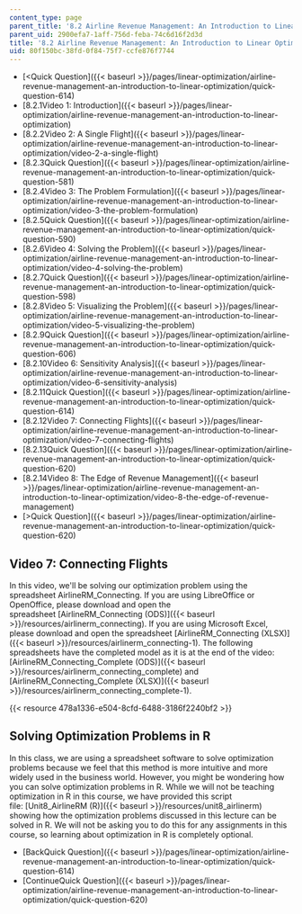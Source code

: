 ```yaml
---
content_type: page
parent_title: '8.2 Airline Revenue Management: An Introduction to Linear Optimization '
parent_uid: 2900efa7-1aff-756d-feba-74c6d16f2d3d
title: '8.2 Airline Revenue Management: An Introduction to Linear Optimization '
uid: 80f150bc-38fd-0f84-75f7-ccfe876f7744
---
```


*   [\<Quick Question]({{< baseurl >}}/pages/linear-optimization/airline-revenue-management-an-introduction-to-linear-optimization/quick-question-614)
*   [8.2.1Video 1: Introduction]({{< baseurl >}}/pages/linear-optimization/airline-revenue-management-an-introduction-to-linear-optimization)
*   [8.2.2Video 2: A Single Flight]({{< baseurl >}}/pages/linear-optimization/airline-revenue-management-an-introduction-to-linear-optimization/video-2-a-single-flight)
*   [8.2.3Quick Question]({{< baseurl >}}/pages/linear-optimization/airline-revenue-management-an-introduction-to-linear-optimization/quick-question-581)
*   [8.2.4Video 3: The Problem Formulation]({{< baseurl >}}/pages/linear-optimization/airline-revenue-management-an-introduction-to-linear-optimization/video-3-the-problem-formulation)
*   [8.2.5Quick Question]({{< baseurl >}}/pages/linear-optimization/airline-revenue-management-an-introduction-to-linear-optimization/quick-question-590)
*   [8.2.6Video 4: Solving the Problem]({{< baseurl >}}/pages/linear-optimization/airline-revenue-management-an-introduction-to-linear-optimization/video-4-solving-the-problem)
*   [8.2.7Quick Question]({{< baseurl >}}/pages/linear-optimization/airline-revenue-management-an-introduction-to-linear-optimization/quick-question-598)
*   [8.2.8Video 5: Visualizing the Problem]({{< baseurl >}}/pages/linear-optimization/airline-revenue-management-an-introduction-to-linear-optimization/video-5-visualizing-the-problem)
*   [8.2.9Quick Question]({{< baseurl >}}/pages/linear-optimization/airline-revenue-management-an-introduction-to-linear-optimization/quick-question-606)
*   [8.2.10Video 6: Sensitivity Analysis]({{< baseurl >}}/pages/linear-optimization/airline-revenue-management-an-introduction-to-linear-optimization/video-6-sensitivity-analysis)
*   [8.2.11Quick Question]({{< baseurl >}}/pages/linear-optimization/airline-revenue-management-an-introduction-to-linear-optimization/quick-question-614)
*   [8.2.12Video 7: Connecting Flights]({{< baseurl >}}/pages/linear-optimization/airline-revenue-management-an-introduction-to-linear-optimization/video-7-connecting-flights)
*   [8.2.13Quick Question]({{< baseurl >}}/pages/linear-optimization/airline-revenue-management-an-introduction-to-linear-optimization/quick-question-620)
*   [8.2.14Video 8: The Edge of Revenue Management]({{< baseurl >}}/pages/linear-optimization/airline-revenue-management-an-introduction-to-linear-optimization/video-8-the-edge-of-revenue-management)
*   [\>Quick Question]({{< baseurl >}}/pages/linear-optimization/airline-revenue-management-an-introduction-to-linear-optimization/quick-question-620)

Video 7: Connecting Flights
---------------------------

In this video, we'll be solving our optimization problem using the spreadsheet AirlineRM\_Connecting. If you are using LibreOffice or OpenOffice, please download and open the spreadsheet [AirlineRM\_Connecting (ODS)]({{< baseurl >}}/resources/airlinerm_connecting). If you are using Microsoft Excel, please download and open the spreadsheet [AirlineRM\_Connecting (XLSX)]({{< baseurl >}}/resources/airlinerm_connecting-1). The following spreadsheets have the completed model as it is at the end of the video: [AirlineRM\_Connecting\_Complete (ODS)]({{< baseurl >}}/resources/airlinerm_connecting_complete) and [AirlineRM\_Connecting\_Complete (XLSX)]({{< baseurl >}}/resources/airlinerm_connecting_complete-1).

{{< resource 478a1336-e504-8cfd-6488-3186f2240bf2 >}}

Solving Optimization Problems in R
----------------------------------

In this class, we are using a spreadsheet software to solve optimization problems because we feel that this method is more intuitive and more widely used in the business world. However, you might be wondering how you can solve optimization problems in R. While we will not be teaching optimization in R in this course, we have provided this script file: [Unit8\_AirlineRM (R)]({{< baseurl >}}/resources/unit8_airlinerm) showing how the optimization problems discussed in this lecture can be solved in R. We will not be asking you to do this for any assignments in this course, so learning about optimization in R is completely optional.

*   [BackQuick Question]({{< baseurl >}}/pages/linear-optimization/airline-revenue-management-an-introduction-to-linear-optimization/quick-question-614)
*   [ContinueQuick Question]({{< baseurl >}}/pages/linear-optimization/airline-revenue-management-an-introduction-to-linear-optimization/quick-question-620)